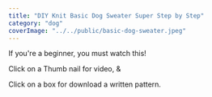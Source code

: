 ```yaml
---
title: "DIY Knit Basic Dog Sweater Super Step by Step"
category: "dog"
coverImage: "../../public/basic-dog-sweater.jpeg"
---
```

If you're a beginner, you must watch this!​

Click on a Thumb nail for video, &

Click on a box for download a written pattern.